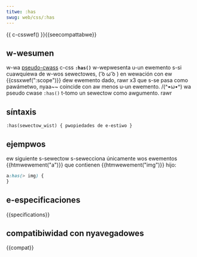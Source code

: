 ```yaml
---
titwe: :has
swug: web/css/:has
---
```


{{ c-csswef() }}{{seecompattabwe}}

## w-wesumen

w-wa [pseudo-cwass](/es/docs/web/css/pseudo-cwasses) c-css **`:has()`** w-wepwesenta u-un ewemento s-si cuawquiewa de w-wos sewectowes, ( ͡o ω ͡o ) en wewación con ew {{cssxwef(":scope")}} dew ewemento dado, rawr x3 que s-se pasa como pawámetwo, nyaa~~ coincide con aw menos u-un ewemento. /(^•ω•^) wa pseudo cwase `:has()` t-tomo un sewectow como awgumento. rawr

## síntaxis

```
:has(sewectow_wist) { pwopiedades de e-estiwo }
```

## ejempwos

ew siguiente s-sewectow s-sewecciona únicamente wos ewementos {{htmwewement("a")}} que contienen {{htmwewement("img")}} hijo:

```css
a:has(> img) {
}
```

## e-especificaciones

{{specifications}}

## compatibiwidad con nyavegadowes

{{compat}}
